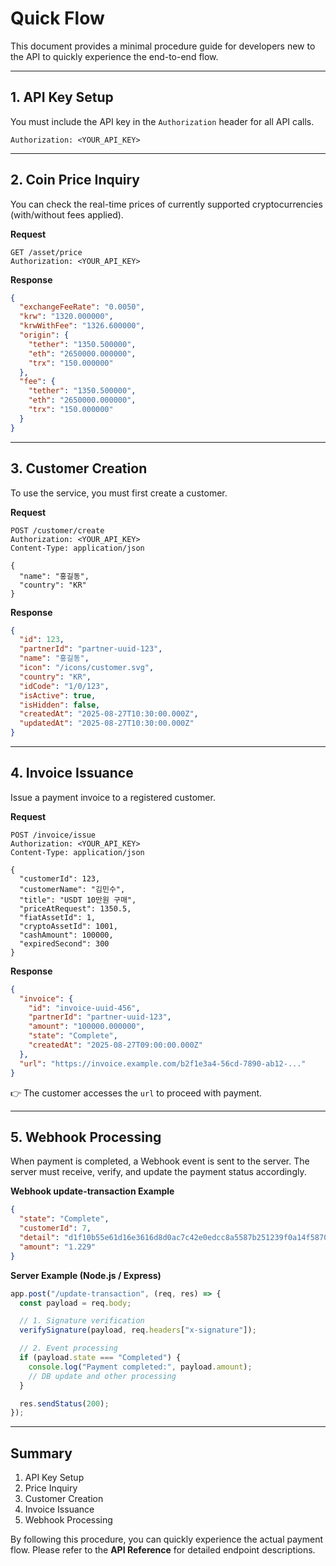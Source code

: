 # Quick Flow

This document provides a minimal procedure guide for developers new to the API to quickly experience the end-to-end flow.

---

## 1. API Key Setup

You must include the API key in the `Authorization` header for all API calls.

```http
Authorization: <YOUR_API_KEY>
```

---

## 2. Coin Price Inquiry

You can check the real-time prices of currently supported cryptocurrencies (with/without fees applied).

**Request**

```http
GET /asset/price
Authorization: <YOUR_API_KEY>
```

**Response**

```json
{
  "exchangeFeeRate": "0.0050",
  "krw": "1320.000000",
  "krwWithFee": "1326.600000",
  "origin": {
    "tether": "1350.500000",
    "eth": "2650000.000000",
    "trx": "150.000000"
  },
  "fee": {
    "tether": "1350.500000",
    "eth": "2650000.000000",
    "trx": "150.000000"
  }
}
```

---

## 3. Customer Creation

To use the service, you must first create a customer.

**Request**

```http
POST /customer/create
Authorization: <YOUR_API_KEY>
Content-Type: application/json

{
  "name": "홍길동",
  "country": "KR"
}
```

**Response**

```json
{
  "id": 123,
  "partnerId": "partner-uuid-123",
  "name": "홍길동",
  "icon": "/icons/customer.svg",
  "country": "KR",
  "idCode": "1/0/123",
  "isActive": true,
  "isHidden": false,
  "createdAt": "2025-08-27T10:30:00.000Z",
  "updatedAt": "2025-08-27T10:30:00.000Z"
}
```

---

## 4. Invoice Issuance

Issue a payment invoice to a registered customer.

**Request**

```http
POST /invoice/issue
Authorization: <YOUR_API_KEY>
Content-Type: application/json

{
  "customerId": 123,
  "customerName": "김민수",
  "title": "USDT 10만원 구매",
  "priceAtRequest": 1350.5,
  "fiatAssetId": 1,
  "cryptoAssetId": 1001,
  "cashAmount": 100000,
  "expiredSecond": 300
}
```

**Response**

```json
{
  "invoice": {
    "id": "invoice-uuid-456",
    "partnerId": "partner-uuid-123",
    "amount": "100000.000000",
    "state": "Complete",
    "createdAt": "2025-08-27T09:00:00.000Z"
  },
  "url": "https://invoice.example.com/b2f1e3a4-56cd-7890-ab12-..."
}
```

👉 The customer accesses the `url` to proceed with payment.

---

## 5. Webhook Processing

When payment is completed, a Webhook event is sent to the server.
The server must receive, verify, and update the payment status accordingly.

**Webhook update-transaction Example**

```json
{
  "state": "Complete",
  "customerId": 7,
  "detail": "d1f10b55e61d16e3616d8d0ac7c42e0edcc8a5587b251239f0a14f587032cb18",
  "amount": "1.229"
}
```

**Server Example (Node.js / Express)**

```javascript
app.post("/update-transaction", (req, res) => {
  const payload = req.body;

  // 1. Signature verification
  verifySignature(payload, req.headers["x-signature"]);

  // 2. Event processing
  if (payload.state === "Completed") {
    console.log("Payment completed:", payload.amount);
    // DB update and other processing
  }

  res.sendStatus(200);
});
```

---

## Summary

1. API Key Setup
2. Price Inquiry
3. Customer Creation
4. Invoice Issuance
5. Webhook Processing

By following this procedure, you can quickly experience the actual payment flow.
Please refer to the **API Reference** for detailed endpoint descriptions.
